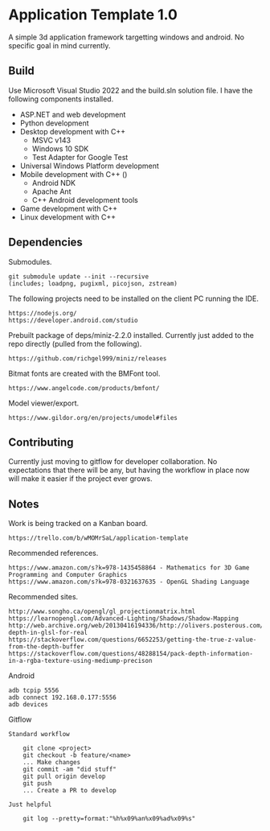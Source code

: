 # Application Template 1.0

A simple 3d application framework targetting windows and android.  No specific goal in mind currently.

## Build

Use Microsoft Visual Studio 2022 and the build.sln solution file.  I have the following components installed.

* ASP.NET and web development
* Python development
* Desktop development with C++
    * MSVC v143
    * Windows 10 SDK
    * Test Adapter for Google Test
* Universal Windows Platform development
* Mobile development with C++ ()
    * Android NDK
    * Apache Ant
    * C++ Android development tools
* Game development with C++
* Linux development with C++

## Dependencies

Submodules.

    git submodule update --init --recursive
    (includes; loadpng, pugixml, picojson, zstream)

The following projects need to be installed on the client PC running the IDE.

    https://nodejs.org/
    https://developer.android.com/studio

Prebuilt package of deps/miniz-2.2.0 installed.  Currently just added to the repo directly (pulled from the following).

    https://github.com/richgel999/miniz/releases

Bitmat fonts are created with the BMFont tool.

    https://www.angelcode.com/products/bmfont/

Model viewer/export.

    https://www.gildor.org/en/projects/umodel#files

## Contributing

Currently just moving to gitflow for developer collaboration.  No expectations that there will be any, but having the workflow in place now will make it easier if the project ever grows.

## Notes

Work is being tracked on a Kanban board.

    https://trello.com/b/wMOMrSaL/application-template

Recommended references.

    https://www.amazon.com/s?k=978-1435458864 - Mathematics for 3D Game Programming and Computer Graphics
    https://www.amazon.com/s?k=978-0321637635 - OpenGL Shading Language

Recommended sites.

    http://www.songho.ca/opengl/gl_projectionmatrix.html
    https://learnopengl.com/Advanced-Lighting/Shadows/Shadow-Mapping
    http://web.archive.org/web/20130416194336/http://olivers.posterous.com/linear-depth-in-glsl-for-real
    https://stackoverflow.com/questions/6652253/getting-the-true-z-value-from-the-depth-buffer
    https://stackoverflow.com/questions/48288154/pack-depth-information-in-a-rgba-texture-using-mediump-precison

Android

    adb tcpip 5556
    adb connect 192.168.0.177:5556
    adb devices

Gitflow

    Standard workflow

        git clone <project>
        git checkout -b feature/<name>
        ... Make changes
        git commit -am "did stuff"
        git pull origin develop
        git push
        ... Create a PR to develop

    Just helpful

        git log --pretty=format:"%h%x09%an%x09%ad%x09%s"

